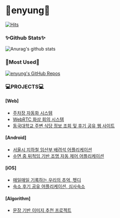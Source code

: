 # 🌱enyung🌱


[![Hits](https://hits.seeyoufarm.com/api/count/incr/badge.svg?url=https%3A%2F%2Fgithub.com%2Feyl056&count_bg=%23E7C4F5&title_bg=%23A422C8&icon=&icon_color=%23E96EFF&title=VISIT&edge_flat=false)](https://hits.seeyoufarm.com)
<!-- 
![Language](https://img.shields.io/badge/Language-%20Swift%20-E57141.svg)
![Java](https://img.shields.io/badge/Java-orange?style=flat-square&logo=java)
![Kotlin]( https://img.shields.io/badge/Kotlin-black?style=flat-square&logo=kotlin)
![Python](https://img.shields.io/badge/-Python-black?style=flat-square&logo=Python)
![JavaScript](https://img.shields.io/badge/-JavaScript-black?style=flat-square&logo=javascript)
![Nodejs](https://img.shields.io/badge/-Nodejs-black?style=flat-square&logo=Node.js)
![C++](https://img.shields.io/badge/-C++-00599C?style=flat-square&logo=c)
![HTML5](https://img.shields.io/badge/-HTML5-E34F26?style=flat-square&logo=html5&logoColor=white)
![CSS3](https://img.shields.io/badge/-CSS3-1572B6?style=flat-square&logo=css3)
![Bootstrap](https://img.shields.io/badge/-Bootstrap-563D7C?style=flat-square&logo=bootstrap)
![TypeScript](https://img.shields.io/badge/-TypeScript-007ACC?style=flat-square&logo=typescript)
[![Platform](https://img.shields.io/cocoapods/p/ZLImageEditor.svg?style=flat)](http://cocoadocs.org/docsets/ZLImageEditor)
![Git](https://img.shields.io/badge/-Git-black?style=flat-square&logo=git)
![GitHub](https://img.shields.io/badge/-GitHub-181717?style=flat-square&logo=github)
![GitLab](https://img.shields.io/badge/-GitLab-FCA121?style=flat-square&logo=gitlab)
![Linux](https://img.shields.io/badge/Linux-black?style=flat-square&logo=linux)
![Amazon AWS](https://img.shields.io/badge/Amazon%20AWS-232F3E?style=flat-square&logo=amazon-aws)
![Microsoft Azure](https://img.shields.io/badge/Microsoft%20Azure-232F7E?style=flat-square&logo=microsoft-azure)
![Google Cloud](https://img.shields.io/badge/Google%20Cloud-black?style=flat-square&logo=google-cloud)
![IntelliJ](https://img.shields.io/badge/-IntelliJ%20IDEA-black?style=flat-square&logo=jetbrains)
![Android](https://img.shields.io/badge/Android-05150C?style=flat-square&logo=android)
![MySQL](https://img.shields.io/badge/-MySQL-black?style=flat-square&logo=mysql)
![Heroku](https://img.shields.io/badge/-Heroku-430098?style=flat-square&logo=heroku)
![Docker](https://img.shields.io/badge/-Docker-black?style=flat-square&logo=docker)
[<img align="center" src="https://raw.githubusercontent.com/github/explore/80688e429a7d4ef2fca1e82350fe8e3517d3494d/topics/html/html.png" width="30" alt="HTML5" />](https://en.wikipedia.org/wiki/HTML5) [<img align="center" src="https://raw.githubusercontent.com/github/explore/80688e429a7d4ef2fca1e82350fe8e3517d3494d/topics/css/css.png" width="30" alt="CSS3" />](https://en.wikipedia.org/wiki/CSS) [<img align="center" src="https://raw.githubusercontent.com/github/explore/80688e429a7d4ef2fca1e82350fe8e3517d3494d/topics/sass/sass.png" width="30" alt="Sass" />](https://sass-lang.com) [<img align="center" src="https://raw.githubusercontent.com/github/explore/80688e429a7d4ef2fca1e82350fe8e3517d3494d/topics/jquery/jquery.png" width="50" height="30" alt="jQuery" />](https://jquery.com/)
[<img src="https://raw.githubusercontent.com/github/explore/80688e429a7d4ef2fca1e82350fe8e3517d3494d/topics/firebase/firebase.png" align="center" width="30" alt="Firebase" />](https://firebase.google.com/) [<img align="center" src="https://raw.githubusercontent.com/github/explore/80688e429a7d4ef2fca1e82350fe8e3517d3494d/topics/nodejs/nodejs.png" width="30" alt="Nodejs" />](https://nodejs.org/en/)
[<img align="center" src="https://raw.githubusercontent.com/github/explore/80688e429a7d4ef2fca1e82350fe8e3517d3494d/topics/bootstrap/bootstrap.png" width="25" alt="Bootstrap" />](https://getbootstrap.com/) [<img align="center" src="https://raw.githubusercontent.com/github/explore/80688e429a7d4ef2fca1e82350fe8e3517d3494d/topics/react/react.png" width="30" alt="React" />](https://reactjs.org/) [<img align="center" src="https://pbs.twimg.com/profile_images/763061332702736385/KoK6gHzp_400x400.jpg" width="25" alt="React Native" />](https://reactnative.dev/)
[<img align="center" src="https://raw.githubusercontent.com/github/explore/cebd63002168a05a6a642f309227eefeccd92950/topics/flutter/flutter.png" width="25" alt="Flutter" />](https://flutter.dev/)
[<img src="https://raw.githubusercontent.com/github/explore/80688e429a7d4ef2fca1e82350fe8e3517d3494d/topics/tensorflow/tensorflow.png" align="center" width="30" alt="TensorFlow" />](https://www.tensorflow.org/) [<img src="https://avatars1.githubusercontent.com/u/7388996?s=200&v=4" align="center" width="30" alt="Jupyter" />](https://jupyter.org/) [<img src="https://avatars1.githubusercontent.com/u/38081706?s=40&v=4" align="center" width="30" alt="Google Colab" />](https://colab.research.google.com/)
[<img align="center" src="https://raw.githubusercontent.com/github/explore/80688e429a7d4ef2fca1e82350fe8e3517d3494d/topics/atom/atom.png" width="35" alt="Atom" />](https://atom.io/) [<img align="center" src="https://avatars1.githubusercontent.com/u/11727320?s=40&v=4" width="38" alt="Android Studio" />](https://developer.android.com/studio) [<img src="https://avatars3.githubusercontent.com/u/10251060?s=200&v=4" align="center" width="30" alt="Postman" />](https://www.postman.com/)
<img src="https://img.shields.io/badge/JavaScript-F7DF1E?style=flat-square&logo=JavaScript&logoColor=white"/>
<img src="https://img.shields.io/badge/Java-007396?style=flat-square&logo=Java&logoColor=white"/>
<img src="https://img.shields.io/badge/TypeScript-3178C6?style=flat-square&logo=TypeScript&logoColor=white"/>
<img src="https://img.shields.io/badge/Python-3776AB?style=flat-square&logo=Python&logoColor=white"/>
<img src="https://img.shields.io/badge/React-61DAFB?style=flat-square&logo=React&logoColor=white"/>
<img src="https://img.shields.io/badge/Redux-764ABC?style=flat-square&logo=Redux&logoColor=white"/>
<img src="https://img.shields.io/badge/Next.js-000000?style=flat-square&logo=Next.js&logoColor=white"/>
<img src="https://img.shields.io/badge/Node.js-339933?style=flat-square&logo=Node.js&logoColor=white"/>
<img src="https://img.shields.io/badge/Spring-6DB33F?style=flat-square&logo=Spring&logoColor=white"/>
<img src="https://img.shields.io/badge/NestJS-E0234E?style=flat-square&logo=NestJS&logoColor=white"/>
<img src="https://img.shields.io/badge/Flask-000000?style=flat-square&logo=Flask&logoColor=white"/>
<img src="https://img.shields.io/badge/MySQL-4479A1?style=flat-square&logo=MySQL&logoColor=white"/>
<img src="https://img.shields.io/badge/Docker-2496ED?style=flat-square&logo=Docker&logoColor=white"/>
<img src="https://img.shields.io/badge/AWS-232F3E?style=flat-square&logo=Amazon AWS&logoColor=white"/> -->

### ✨Github Stats✨
![Anurag's github stats](https://github-readme-stats.vercel.app/api?username=eyl056&show_icons=true&theme=radical)

### 🎨Most Used🎨
<a href="https://github.com/eyl056/eyl056">
  <img align="center" src="https://github-readme-stats.vercel.app/api/top-langs/?username=eyl056&hide=c%2B%2B,scss, css, jupyter notebook&title_color=6aa6f8&text_color=8a919a&icon_color=6aa6f8&bg_color=0e1116" alt="enyung's GitHub Repos" />
</a>
<br>

### 💻PROJECTS💻

#### [Web]
* [주차장 자동화 시스템](https://github.com/TeamWilliam/sogong-ParkBentley)
* [WebRTC 화상 회의 시스템](https://github.com/CSID-DGU/2020-2-OSSP1-WebRTC-2)
* [동국대학교 주변 식당 정보 조회 및 후기 공유 웹 사이트](https://github.com/ddolI98/DGU_restaurant_WebProject)

#### [Android]
* [서울시 지하철 임산부 배려석 어플리케이션](https://github.com/TeamWilliam/pinkVoice)
* [수면 중 뒤척임 기반 조명 자동 제어 어플리케이션](https://github.com/eyl056/Better-Sleep_ValueUP)

#### [iOS]
* [매일매일 기록하는 우리의 추억, 펫디](https://github.com/ProjectInTheClass/MyPetDiary_iosapp)
* [숙소 후기 공유 어플리케이션, 심사숙소](https://github.com/SimSaSukSo/SimSaSukSo_server)

#### [Algorithm]
* [문장 기반 이미지 추천 프로젝트](https://github.com/eyl056/SentenceToImage)

